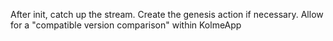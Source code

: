 After init, catch up the stream. Create the genesis action if necessary.
Allow for a "compatible version comparison" within KolmeApp
